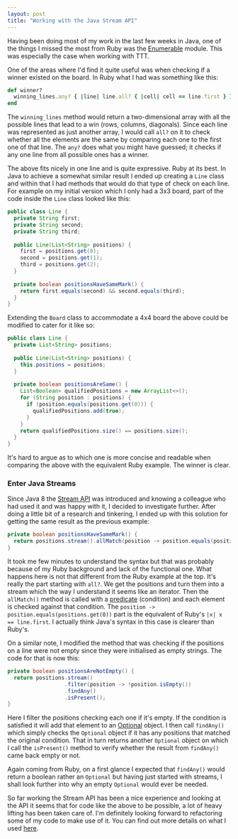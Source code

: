 ```yaml
---
layout: post
title: "Working with the Java Stream API"
---
```


Having been doing most of my work in the last few weeks in Java, one of the things I missed the most from Ruby was the [Enumerable](http://www.ruby-doc.org/core-2.1.4/Enumerable.html) module. This was especially the case when working with TTT.

One of the areas where I'd find it quite useful was when checking if a winner existed on the board. In Ruby what I had was something like this:

```ruby
def winner?
  winning_lines.any? { |line| line.all? { |cell| cell == line.first } }
end
```

The `winning_lines` method would return a two-dimensional array with all the possible lines that lead to a win (rows, columns, diagonals). Since each line was represented as just another array, I would call `all?` on it to check whether all the elements are the same by comparing each one to the first one of that line. The `any?` does what you might have guessed; it checks if any one line from all possible ones has a winner.

The above fits nicely in one line and is quite expressive. Ruby at its best. In Java to achieve a somewhat similar result I ended up creating a `Line` class and within that I had methods that would do that type of check on each line. For example on my initial version which I only had a 3x3 board, part of the code inside the `Line` class looked like this:

```java
public class Line {
  private String first;
  private String second;
  private String third;
  
  public Line(List<String> positions) {
    first = positions.get(0);
    second = positions.get(1);
    third = positions.get(2);
  }
  
  private boolean positionsHaveSameMark() {
    return first.equals(second) && second.equals(third);
  }
}
```
Extending the `Board` class to accommodate a 4x4 board the above could be modified to cater for it like so:

```java
public class Line {
  private List<String> positions;
  
  public Line(List<String> positions) {
    this.positions = positions;
  }
  
  private boolean positionsAreSame() {
    List<Boolean> qualifiedPositions = new ArrayList<>();
    for (String position : positions) {
      if (position.equals(positions.get(0))) {
        qualifiedPositions.add(true); 
      }
    }
    return qualifiedPositions.size() == positions.size();
  }
}
```
It's hard to argue as to which one is more concise and readable when comparing the above with the equivalent Ruby example. The winner is clear.

### Enter Java Streams

Since Java 8 the [Stream API](https://docs.oracle.com/javase/8/docs/api/java/util/stream/package-summary.html) was introduced and knowing a colleague who had used it and was happy with it, I decided to investigate further. After doing a little bit of a research and tinkering, I ended up with this solution for getting the same result as the previous example:

```java
private boolean positionsHaveSameMark() {
  return positions.stream().allMatch(position -> position.equals(positions.get(0)));
}
```
It took me few minutes to understand the syntax but that was probably because of my Ruby background and lack of the functional one. What happens here is not that different from the Ruby example at the top. It's really the part starting with `all?`. We get the positions and turn them into a stream which the way I understand it seems like an iterator. Then the `allMatch()` method is called with a [predicate](https://docs.oracle.com/javase/8/docs/api/java/util/function/Predicate.html) (condition) and each element is checked against that condition. The `position -> position.equals(positions.get(0))` part is the equivalent of Ruby's `|x| x == line.first`. I actually think Java's syntax in this case is clearer than Ruby's.

On a similar note, I modified the method that was checking if the positions on a line were not empty since they were initialised as empty strings. The code for that is now this:

```java
private boolean positionsAreNotEmpty() {
  return positions.stream()
                  .filter(position -> !position.isEmpty())
                  .findAny()
                  .isPresent();
}
```
Here I filter the positions checking each one if it's empty. If the condition is satisfied it will add that element to an [Optional](https://docs.oracle.com/javase/8/docs/api/java/util/Optional.html) object. I then call `findAny()` which simply checks the `Optional` object if it has any positions that matched the original condition. That in turn returns another `Optional` object on which I call the `isPresent()` method to verify whether the result from `findAny()` came back empty or not.

Again coming from Ruby, on a first glance I expected that `findAny()` would return a boolean rather an `Optional` but having just started with streams, I shall look further into why an empty `Optional` would ever be needed.

So far working the Stream API has been a nice experience and looking at the API it seems that for code like the above to be possible, a lot of heavy lifting has been taken care of. I'm definitely looking forward to refactoring some of my code to make use of it. You can find out more details on what I used [here](https://docs.oracle.com/javase/8/docs/api/java/util/stream/Stream.html).
